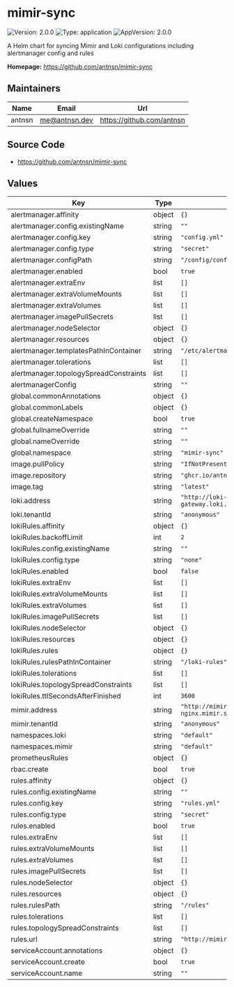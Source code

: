# mimir-sync

![Version: 2.0.0](https://img.shields.io/badge/Version-2.0.0-informational?style=flat-square) ![Type: application](https://img.shields.io/badge/Type-application-informational?style=flat-square) ![AppVersion: 2.0.0](https://img.shields.io/badge/AppVersion-2.0.0-informational?style=flat-square)

A Helm chart for syncing Mimir and Loki configurations including alertmanager config and rules

**Homepage:** <https://github.com/antnsn/mimir-sync>

## Maintainers

| Name | Email | Url |
| ---- | ------ | --- |
| antnsn | <me@antnsn.dev> | <https://github.com/antnsn> |

## Source Code

* <https://github.com/antnsn/mimir-sync>

## Values

| Key | Type | Default | Description |
|-----|------|---------|-------------|
| alertmanager.affinity | object | `{}` |  |
| alertmanager.config.existingName | string | `""` |  |
| alertmanager.config.key | string | `"config.yml"` |  |
| alertmanager.config.type | string | `"secret"` |  |
| alertmanager.configPath | string | `"/config/config.yml"` |  |
| alertmanager.enabled | bool | `true` |  |
| alertmanager.extraEnv | list | `[]` |  |
| alertmanager.extraVolumeMounts | list | `[]` |  |
| alertmanager.extraVolumes | list | `[]` |  |
| alertmanager.imagePullSecrets | list | `[]` |  |
| alertmanager.nodeSelector | object | `{}` |  |
| alertmanager.resources | object | `{}` |  |
| alertmanager.templatesPathInContainer | string | `"/etc/alertmanager/templates"` |  |
| alertmanager.tolerations | list | `[]` |  |
| alertmanager.topologySpreadConstraints | list | `[]` |  |
| alertmanagerConfig | string | `""` |  |
| global.commonAnnotations | object | `{}` |  |
| global.commonLabels | object | `{}` |  |
| global.createNamespace | bool | `true` |  |
| global.fullnameOverride | string | `""` |  |
| global.nameOverride | string | `""` |  |
| global.namespace | string | `"mimir-sync"` |  |
| image.pullPolicy | string | `"IfNotPresent"` |  |
| image.repository | string | `"ghcr.io/antnsn/mal-sync"` |  |
| image.tag | string | `"latest"` |  |
| loki.address | string | `"http://loki-distributed-gateway.loki.svc.cluster.local"` |  |
| loki.tenantId | string | `"anonymous"` |  |
| lokiRules.affinity | object | `{}` |  |
| lokiRules.backoffLimit | int | `2` |  |
| lokiRules.config.existingName | string | `""` |  |
| lokiRules.config.type | string | `"none"` |  |
| lokiRules.enabled | bool | `false` |  |
| lokiRules.extraEnv | list | `[]` |  |
| lokiRules.extraVolumeMounts | list | `[]` |  |
| lokiRules.extraVolumes | list | `[]` |  |
| lokiRules.imagePullSecrets | list | `[]` |  |
| lokiRules.nodeSelector | object | `{}` |  |
| lokiRules.resources | object | `{}` |  |
| lokiRules.rules | object | `{}` |  |
| lokiRules.rulesPathInContainer | string | `"/loki-rules"` |  |
| lokiRules.tolerations | list | `[]` |  |
| lokiRules.topologySpreadConstraints | list | `[]` |  |
| lokiRules.ttlSecondsAfterFinished | int | `3600` |  |
| mimir.address | string | `"http://mimir-distributed-nginx.mimir.svc.cluster.local:80"` |  |
| mimir.tenantId | string | `"anonymous"` |  |
| namespaces.loki | string | `"default"` |  |
| namespaces.mimir | string | `"default"` |  |
| prometheusRules | object | `{}` |  |
| rbac.create | bool | `true` |  |
| rules.affinity | object | `{}` |  |
| rules.config.existingName | string | `""` |  |
| rules.config.key | string | `"rules.yml"` |  |
| rules.config.type | string | `"secret"` |  |
| rules.enabled | bool | `true` |  |
| rules.extraEnv | list | `[]` |  |
| rules.extraVolumeMounts | list | `[]` |  |
| rules.extraVolumes | list | `[]` |  |
| rules.imagePullSecrets | list | `[]` |  |
| rules.nodeSelector | object | `{}` |  |
| rules.resources | object | `{}` |  |
| rules.rulesPath | string | `"/rules"` |  |
| rules.tolerations | list | `[]` |  |
| rules.topologySpreadConstraints | list | `[]` |  |
| rules.url | string | `"http://mimir-ruler:8080"` |  |
| serviceAccount.annotations | object | `{}` |  |
| serviceAccount.create | bool | `true` |  |
| serviceAccount.name | string | `""` |  |

